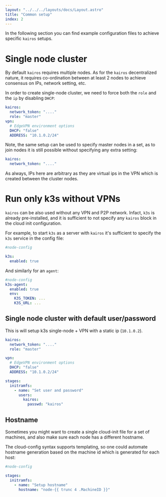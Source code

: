 ```yaml
---
layout: "../../../layouts/docs/Layout.astro"
title: "Common setup"
index: 2
---
```


In the following section you can find example configuration files to achieve specific `kairos` setups.

# Single node cluster

By default `kairos` requires multiple nodes. As for the `kairos` decentralized nature, it requires co-ordination between at least 2 nodes to achieve consensus on IPs, network setting, etc.

In order to create single-node cluster, we need to force both the `role` and the `ip` by disabling `DHCP`:

```yaml
kairos:
  network_token: "...."
  role: "master"
vpn:
  # EdgeVPN environment options
  DHCP: "false"
  ADDRESS: "10.1.0.2/24"
```

Note, the same setup can be used to specify master nodes in a set, as to join nodes it is still possible without specifying any extra setting:

```yaml
kairos:
  network_token: "...."
```

As always, IPs here are arbitrary as they are virtual ips in the VPN which is created between the cluster nodes.

# Run only k3s without VPNs

`kairos` can be also used without any VPN and P2P network. Infact, `k3s` is already pre-installed, and it is sufficient to not specify any `kairos` block in the cloud init configuration.

For example, to start `k3s` as a server with `kairos` it's sufficient to specify the `k3s` service in the config file:

```yaml
#node-config

k3s:
  enabled: true
```

And similarly for an `agent`:

```yaml
#node-config
k3s-agent:
  enabled: true
  env:
    K3S_TOKEN: ...
    K3S_URL: ...
```

## Single node cluster with default user/password

This is will setup k3s single-node + VPN with a static ip (`10.1.0.2`).

```yaml
kairos:
  network_token: "...."
  role: "master"

vpn:
  # EdgeVPN environment options
  DHCP: "false"
  ADDRESS: "10.1.0.2/24"

stages:
  initramfs:
    - name: "Set user and password"
      users:
        kairos:
          passwd: "kairos"
```

## Hostname

Sometimes you might want to create a single cloud-init file for a set of machines, and also make sure each node has a different hostname.

The cloud-config syntax supports templating, so one could automate hostname generation based on the machine id which is generated for each host:

```yaml
#node-config

stages:
  initramfs:
    - name: "Setup hostname"
      hostname: "node-{{ trunc 4 .MachineID }}"
```
